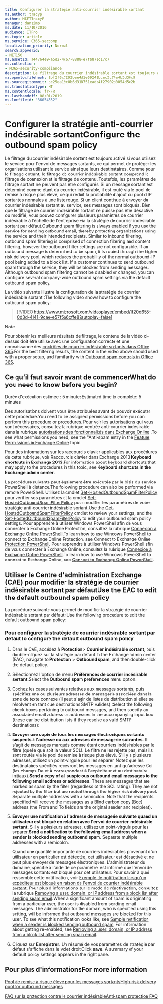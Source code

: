 ```yaml
---
title: Configurer la stratégie anti-courrier indésirable sortant
ms.author: tracyp
author: MSFTTracyP
manager: dansimp
ms.date: 11/10/2016
audience: ITPro
ms.topic: article
ms.service: O365-seccomp
localization_priority: Normal
search.appverid:
- MET150
ms.assetid: a44764e9-a5d2-4c67-8888-e7fb871c17c7
ms.collection:
- M365-security-compliance
description: Le filtrage du courrier indésirable sortant est toujours activé si vous utilisez le service pour l’envoi de messages sortants, ce qui permet de protéger les organisations utilisant le service ainsi que leurs destinataires.
ms.openlocfilehash: 2bf2f8c7292bee4d1e89249bcec5c74a4b5d38c9
ms.sourcegitcommit: bc25ea19c0b6d318751eadc4f27902b0054d5e2b
ms.translationtype: MT
ms.contentlocale: fr-FR
ms.lasthandoff: 08/01/2019
ms.locfileid: "36054652"
---
```

# <a name="configure-the-outbound-spam-policy"></a><span data-ttu-id="0e1af-103">Configurer la stratégie anti-courrier indésirable sortant</span><span class="sxs-lookup"><span data-stu-id="0e1af-103">Configure the outbound spam policy</span></span>

<span data-ttu-id="0e1af-p101">Le filtrage du courrier indésirable sortant est toujours activé si vous utilisez le service pour l'envoi de messages sortants, ce qui permet de protéger les organisations utilisant le service ainsi que leurs destinataires. Comme pour le filtrage entrant, le filtrage de courrier indésirable sortant comprend le filtrage de connexion et le filtrage de contenu. Toutefois, les paramètres de filtrage sortant ne peuvent pas être configurés. Si un message sortant est déterminé comme étant du courrier indésirable, il est routé via le pool de remise à risque plus élevé, ce qui réduit la probabilité d'ajout du pool d'IP sortantes normales à une liste rouge. Si un client continue à envoyer du courrier indésirable sortant au service, ses messages sont bloqués. Bien que le filtrage de courrier indésirable sortant ne puisse pas être désactivé ou modifié, vous pouvez configurer plusieurs paramètres de courrier indésirable à l'échelle de l'entreprise via la stratégie de courrier indésirable sortant par défaut.</span><span class="sxs-lookup"><span data-stu-id="0e1af-p101">Outbound spam filtering is always enabled if you use the service for sending outbound email, thereby protecting organizations using the service and their intended recipients. Similar to inbound filtering, outbound spam filtering is comprised of connection filtering and content filtering, however the outbound filter settings are not configurable. If an outbound message is determined to be spam, it is routed through the higher risk delivery pool, which reduces the probability of the normal outbound-IP pool being added to a block list. If a customer continues to send outbound spam through the service, they will be blocked from sending messages. Although outbound spam filtering cannot be disabled or changed, you can configure several company-wide outbound spam settings via the default outbound spam policy.</span></span> 
  
<span data-ttu-id="0e1af-109">La vidéo suivante illustre la configuration de la stratégie de courrier indésirable sortant :</span><span class="sxs-lookup"><span data-stu-id="0e1af-109">The following video shows how to configure the outbound spam policy:</span></span>
  
> [!VIDEO https://www.microsoft.com/videoplayer/embed/1f20d655-0d3d-4141-9cae-e57f5a6cffe8?autoplay=false]
  
> [!NOTE]
> <span data-ttu-id="0e1af-110">Pour obtenir les meilleurs résultats de filtrage, le contenu de la vidéo ci-dessus doit être utilisé avec une configuration correcte et une connaissance des [contrôles de courrier indésirable sortants dans Office 365](https://docs.microsoft.com/office365/securitycompliance/outbound-spam-controls).</span><span class="sxs-lookup"><span data-stu-id="0e1af-110">For the best filtering results, the content in the video above should used with a proper setup, and familiarity with [Outbound spam controls in Office 365](https://docs.microsoft.com/office365/securitycompliance/outbound-spam-controls).</span></span>

## <a name="what-do-you-need-to-know-before-you-begin"></a><span data-ttu-id="0e1af-111">Ce qu’il faut savoir avant de commencer</span><span class="sxs-lookup"><span data-stu-id="0e1af-111">What do you need to know before you begin?</span></span>
<span data-ttu-id="0e1af-112"><a name="sectionSection0"> </a></span><span class="sxs-lookup"><span data-stu-id="0e1af-112"></span></span>

<span data-ttu-id="0e1af-113">Durée d'exécution estimée : 5 minutes</span><span class="sxs-lookup"><span data-stu-id="0e1af-113">Estimated time to complete: 5 minutes</span></span>
  
<span data-ttu-id="0e1af-114">Des autorisations doivent vous être attribuées avant de pouvoir exécuter cette procédure.</span><span class="sxs-lookup"><span data-stu-id="0e1af-114">You need to be assigned permissions before you can perform this procedure or procedures.</span></span> <span data-ttu-id="0e1af-115">Pour voir les autorisations qui vous sont nécessaires, consultez la rubrique «entrée anti-courrier indésirable dans la rubrique [autorisations des fonctionnalités dans Exchange Online](http://technet.microsoft.com/library/15073ce1-0917-403b-8839-02a2ebc96e16.aspx) .</span><span class="sxs-lookup"><span data-stu-id="0e1af-115">To see what permissions you need, see the "Anti-spam entry in the [Feature Permissions in Exchange Online](http://technet.microsoft.com/library/15073ce1-0917-403b-8839-02a2ebc96e16.aspx) topic.</span></span> 
  
<span data-ttu-id="0e1af-116">Pour des informations sur les raccourcis clavier applicables aux procédures de cette rubrique, voir Raccourcis clavier dans Exchange 2013 **Keyboard shortcuts in Exchange 2013**.</span><span class="sxs-lookup"><span data-stu-id="0e1af-116">For information about keyboard shortcuts that may apply to the procedures in this topic, see **Keyboard shortcuts in the Exchange admin center**.</span></span>
  
<span data-ttu-id="0e1af-117">La procédure suivante peut également être exécutée par le biais du service PowerShell à distance.</span><span class="sxs-lookup"><span data-stu-id="0e1af-117">The following procedure can also be performed via remote PowerShell.</span></span> <span data-ttu-id="0e1af-118">Utilisez la cmdlet [Get-HostedOutboundSpamFilterPolicy](http://technet.microsoft.com/library/8f15c83c-c10a-4d9d-b135-35321430bdc2.aspx) pour vérifier vos paramètres et la cmdlet [Set-HostedOutboundSpamFilterPolicy](http://technet.microsoft.com/library/665d1b04-d4b5-4a0e-811a-4e37096ccbfd.aspx) pour modifier les paramètres de votre stratégie anti-courrier indésirable sortant.</span><span class="sxs-lookup"><span data-stu-id="0e1af-118">Use the [Get-HostedOutboundSpamFilterPolicy](http://technet.microsoft.com/library/8f15c83c-c10a-4d9d-b135-35321430bdc2.aspx) cmdlet to review your settings, and the [Set-HostedOutboundSpamFilterPolicy](http://technet.microsoft.com/library/665d1b04-d4b5-4a0e-811a-4e37096ccbfd.aspx) to edit your outbound spam policy settings.</span></span> <span data-ttu-id="0e1af-119">Pour apprendre à utiliser Windows PowerShell afin de vous connecter à Exchange Online Protection, consultez la rubrique [Connexion à Exchange Online PowerShell](https://go.microsoft.com/fwlink/p/?linkid=627290).</span><span class="sxs-lookup"><span data-stu-id="0e1af-119">To learn how to use Windows PowerShell to connect to Exchange Online Protection, see [Connect to Exchange Online Protection PowerShell](https://go.microsoft.com/fwlink/p/?linkid=627290).</span></span> <span data-ttu-id="0e1af-120">Pour apprendre à utiliser Windows PowerShell afin de vous connecter à Exchange Online, consultez la rubrique [Connexion à Exchange Online PowerShell](https://go.microsoft.com/fwlink/p/?linkid=396554).</span><span class="sxs-lookup"><span data-stu-id="0e1af-120">To learn how to use Windows PowerShell to connect to Exchange Online, see [Connect to Exchange Online PowerShell](https://go.microsoft.com/fwlink/p/?linkid=396554).</span></span>
  
## <a name="use-the-eac-to-edit-the-default-outbound-spam-policy"></a><span data-ttu-id="0e1af-121">Utiliser le Centre d'administration Exchange (CAE) pour modifier la stratégie de courrier indésirable sortant par défaut</span><span class="sxs-lookup"><span data-stu-id="0e1af-121">Use the EAC to edit the default outbound spam policy</span></span>
<span data-ttu-id="0e1af-122"><a name="sectionSection1"> </a></span><span class="sxs-lookup"><span data-stu-id="0e1af-122"></span></span>

<span data-ttu-id="0e1af-123">La procédure suivante vous permet de modifier la stratégie de courrier indésirable sortant par défaut :</span><span class="sxs-lookup"><span data-stu-id="0e1af-123">Use the following procedure to edit the default outbound spam policy:</span></span>
  
### <a name="to-configure-the-default-outbound-spam-policy"></a><span data-ttu-id="0e1af-124">Pour configurer la stratégie de courrier indésirable sortant par défaut</span><span class="sxs-lookup"><span data-stu-id="0e1af-124">To configure the default outbound spam policy</span></span>

1. <span data-ttu-id="0e1af-125">Dans le CAE, accédez à **Protection**\> **Courrier indésirable sortant**, puis double-cliquez sur la stratégie par défaut.</span><span class="sxs-lookup"><span data-stu-id="0e1af-125">In the Exchange admin center (EAC), navigate to **Protection** \> **Outbound spam**, and then double-click the default policy.</span></span>
    
2. <span data-ttu-id="0e1af-126">Sélectionnez l'option de menu **Préférences de courrier indésirable sortant**.</span><span class="sxs-lookup"><span data-stu-id="0e1af-126">Select the **Outbound spam preferences** menu option.</span></span> 
    
3. <span data-ttu-id="0e1af-127">Cochez les cases suivantes relatives aux messages sortants, puis spécifiez une ou plusieurs adresses de messagerie associées dans la zone de texte connexe (il peut s'agir de listes de distribution si elles se résolvent en tant que destinations SMTP valides) :</span><span class="sxs-lookup"><span data-stu-id="0e1af-127">Select the following check boxes pertaining to outbound messages, and then specify an associated email address or addresses in the accompanying input box (these can be distribution lists if they resolve as valid SMTP destinations):</span></span>
    
1. <span data-ttu-id="0e1af-p104">**Envoyer une copie de tous les messages électroniques sortants suspects à l'adresse ou aux adresses de messagerie suivantes**. Il s'agit de messages marqués comme étant courriers indésirables par le filtre (quelle que soit la valeur SCL). Le filtre ne les rejette pas, mais ils sont routés via le pool de remise à risque plus élevé. S'il y a plusieurs adresses, utilisez un point-virgule pour les séparer. Notez que les destinataires spécifiés recevront les messages en tant qu'adresse Cci (les champs De et À correspondent à l'expéditeur et au destinataire initiaux).</span><span class="sxs-lookup"><span data-stu-id="0e1af-p104">**Send a copy of all suspicious outbound email messages to the following email address or addresses**. These are messages that are marked as spam by the filter (regardless of the SCL rating). They are not rejected by the filter but are routed through the higher risk delivery pool. Separate multiple addresses with a semicolon. Note that the recipients specified will receive the messages as a Blind carbon copy (Bcc) address (the From and To fields are the original sender and recipient).</span></span>
    
2. <span data-ttu-id="0e1af-p105">**Envoyer une notification à l'adresse de messagerie suivante quand un utilisateur est bloqué en relation avec l'envoi de courrier indésirable sortant**. S'il y a plusieurs adresses, utilisez un point-virgule pour les séparer.</span><span class="sxs-lookup"><span data-stu-id="0e1af-p105">**Send a notification to the following email address when a sender is blocked sending outbound spam**. Separate multiple addresses with a semicolon.</span></span>
    
    <span data-ttu-id="0e1af-p106">Quand une quantité importante de courriers indésirables provenant d'un utilisateur en particulier est détectée, cet utilisateur est désactivé et ne peut plus envoyer de messages électroniques. L'administrateur du domaine, spécifié à l'aide de ce paramètre, est informé que l'envoi de messages sortants est bloqué pour cet utilisateur. Pour savoir à quoi ressemble cette notification, voir [Exemple de notification lorsqu'un expéditeur est bloqué en raison de l'envoi de courrier indésirable sortant](sample-notification-when-a-sender-is-blocked-sending-outbound-spam.md). Pour plus d'informations sur le mode de réactivaction, consultez la rubrique [Removing a user, domain, or IP address from a block list after sending spam email](http://technet.microsoft.com/library/712cfcc1-31e8-4e51-8561-b64258a8f1e5.aspx).</span><span class="sxs-lookup"><span data-stu-id="0e1af-p106">When a significant amount of spam is originating from a particular user, the user is disabled from sending email messages. The administrator for the domain, who is specified using this setting, will be informed that outbound messages are blocked for this user. To see what this notification looks like, see [Sample notification when a sender is blocked sending outbound spam](sample-notification-when-a-sender-is-blocked-sending-outbound-spam.md). For information about getting re-enabled, see [Removing a user, domain, or IP address from a block list after sending spam email](http://technet.microsoft.com/library/712cfcc1-31e8-4e51-8561-b64258a8f1e5.aspx).</span></span>
    
4. <span data-ttu-id="0e1af-p107">Cliquez sur **Enregistrer**. Un résumé de vos paramètres de stratégie par défaut s'affiche dans le volet droit.</span><span class="sxs-lookup"><span data-stu-id="0e1af-p107">Click **save**. A summary of your default policy settings appears in the right pane.</span></span>
    
## <a name="for-more-information"></a><span data-ttu-id="0e1af-141">Pour plus d'informations</span><span class="sxs-lookup"><span data-stu-id="0e1af-141">For more information</span></span>
<span data-ttu-id="0e1af-142"><a name="sectionSection2"> </a></span><span class="sxs-lookup"><span data-stu-id="0e1af-142"></span></span>

[<span data-ttu-id="0e1af-143">Pool de remise à risque élevé pour les messages sortants</span><span class="sxs-lookup"><span data-stu-id="0e1af-143">High-risk delivery pool for outbound messages</span></span>](high-risk-delivery-pool-for-outbound-messages.md)
  
[<span data-ttu-id="0e1af-144">FAQ sur la protection contre le courrier indésirable</span><span class="sxs-lookup"><span data-stu-id="0e1af-144">Anti-spam protection FAQ</span></span>](anti-spam-protection-faq.md)
  

